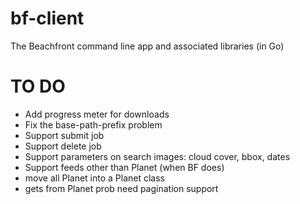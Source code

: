 # bf-client
The Beachfront command line app and associated libraries (in Go)

# TO DO

* Add progress meter for downloads
* Fix the base-path-prefix problem
* Support submit job
* Support delete job
* Support parameters on search images: cloud cover, bbox, dates
* Support feeds other than Planet (when BF does)
* move all Planet into a Planet class
* gets from Planet prob need pagination support
